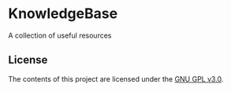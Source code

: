 # KnowledgeBase

A collection of useful resources

## License

The contents of this project are licensed under the [GNU GPL v3.0](https://spdx.org/licenses/GPL-3.0-or-later.html).
